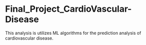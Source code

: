# Final_Project_CardioVascular-Disease
This analysis is utilizes ML algorithms for the prediction analysis of cardiovascular disease.
